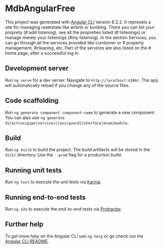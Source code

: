# MdbAngularFree

This project was generated with [Angular CLI](https://github.com/angular/angular-cli) version 8.2.2. It represets a site for managing realestate like airbnb or booking. There you can list your proprety (# add listening), see all the propreties listed (# listenings) or manage merely your listenings (#my listening). In the section Services, you can go through all the services provided like cumtomer or # property management, #cleaning, etc. Part of the services are also listed on the # home page, after a successful log in.

## Development server

Run `ng serve` for a dev server. Navigate to `http://localhost:4200/`. The app will automatically reload if you change any of the source files.

## Code scaffolding

Run `ng generate component component-name` to generate a new component. You can also use `ng generate directive|pipe|service|class|guard|interface|enum|module`.

## Build

Run `ng build` to build the project. The build artifacts will be stored in the `dist/` directory. Use the `--prod` flag for a production build.

## Running unit tests

Run `ng test` to execute the unit tests via [Karma](https://karma-runner.github.io).

## Running end-to-end tests

Run `ng e2e` to execute the end-to-end tests via [Protractor](http://www.protractortest.org/).

## Further help

To get more help on the Angular CLI use `ng help` or go check out the [Angular CLI README](https://github.com/angular/angular-cli/blob/master/README.md).
